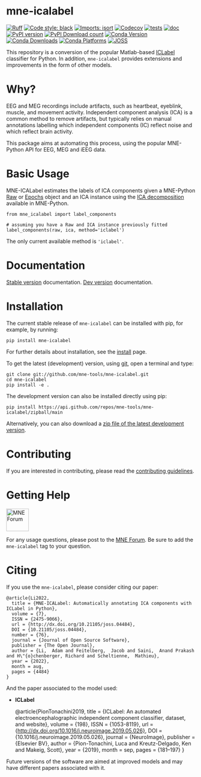 # mne-icalabel

[![Ruff](https://img.shields.io/endpoint?url=https://raw.githubusercontent.com/astral-sh/ruff/main/assets/badge/v2.json)](https://github.com/astral-sh/ruff)
[![Code style: black](https://img.shields.io/badge/code%20style-black-000000.svg)](https://github.com/psf/black)
[![Imports: isort](https://img.shields.io/badge/%20imports-isort-%231674b1?style=flat&labelColor=ef8336)](https://pycqa.github.io/isort/)
[![Codecov](https://codecov.io/gh/mne-tools/mne-icalabel/branch/main/graph/badge.svg)](https://codecov.io/gh/mne-tools/mne-icalabel)
[![tests](https://github.com/mne-tools/mne-icalabel/actions/workflows/pytest.yaml/badge.svg?branch=main)](https://github.com/mne-tools/mne-icalabel/actions/workflows/pytest.yaml)
[![doc](https://github.com/mne-tools/mne-icalabel/actions/workflows/doc.yaml/badge.svg?branch=main)](https://github.com/mne-tools/mne-icalabel/actions/workflows/doc.yaml)
[![PyPI version](https://img.shields.io/pypi/v/mne-icalabel.svg)](https://pypi.org/project/mne-icalabel/)
[![PyPI Download count](https://pepy.tech/badge/mne-icalabel)](https://pepy.tech/project/mne-icalabel)
[![Conda Version](https://img.shields.io/conda/vn/conda-forge/mne-icalabel.svg)](https://anaconda.org/conda-forge/mne-icalabel/)
[![Conda Downloads](https://img.shields.io/conda/dn/conda-forge/mne-icalabel.svg)](https://anaconda.org/conda-forge/mne-icalabel)
[![Conda Platforms](https://img.shields.io/conda/pn/conda-forge/mne-icalabel.svg)](https://anaconda.org/conda-forge/mne-icalabel)
[![JOSS](https://joss.theoj.org/papers/d91770e35a985ecda4f2e1f124977207/status.svg)](https://joss.theoj.org/papers/d91770e35a985ecda4f2e1f124977207)

This repository is a conversion of the popular Matlab-based
[ICLabel](https://github.com/sccn/ICLabel) classifier for Python.
In addition, `mne-icalabel` provides extensions and improvements in the form of other models.

# Why?

EEG and MEG recordings include artifacts, such as heartbeat, eyeblink, muscle, and movement activity.
Independent component analysis (ICA) is a common method to remove artifacts, but typically relies on manual
annotations labelling which independent components (IC) reflect noise and which reflect brain activity.

This package aims at automating this process, using the popular MNE-Python API for EEG, MEG and iEEG data.

# Basic Usage

MNE-ICALabel estimates the labels of ICA components given
a MNE-Python [Raw](https://mne.tools/stable/generated/mne.io.Raw.html) or
[Epochs](https://mne.tools/stable/generated/mne.Epochs.html) object and an ICA instance using the
[ICA decomposition](https://mne.tools/stable/generated/mne.preprocessing.ICA.html)
available in MNE-Python.

```
from mne_icalabel import label_components

# assuming you have a Raw and ICA instance previously fitted
label_components(raw, ica, method='iclabel')
```

The only current available method is `'iclabel'`.

# Documentation

[Stable version](https://mne.tools/mne-icalabel/stable/index.html) documentation.
[Dev version](https://mne.tools/mne-icalabel/dev/index.html) documentation.

# Installation

The current stable release of `mne-icalabel` can be installed with pip, for example, by running:

    pip install mne-icalabel

For further details about installation, see the
[install](https://mne.tools/mne-icalabel/stable/install.html) page.

To get the latest (development) version, using [git](https://git-scm.com/), open a terminal and type:

    git clone git://github.com/mne-tools/mne-icalabel.git
    cd mne-icalabel
    pip install -e .

The development version can also be installed directly using pip:

    pip install https://api.github.com/repos/mne-tools/mne-icalabel/zipball/main

Alternatively, you can also download a
[zip file of the latest development version](https://github.com/mne-tools/mne-icalabel/archive/main.zip).

# Contributing

If you are interested in contributing, please read the
[contributing guidelines](https://github.com/mne-tools/mne-icalabel/blob/main/CONTRIBUTING.md).

# Getting Help

[<img alt="MNE Forum" src="https://user-images.githubusercontent.com/1681963/52239617-e2683480-289c-11e9-922b-5da55472e5b4.png" height=60/>](https://mne.discourse.group)

For any usage questions, please post to the
[MNE Forum](https://mne.discourse.group). Be sure to add the `mne-icalabel` tag to
your question.

# Citing

If you use the ``mne-icalabel``, please consider citing our paper:

    @article{Li2022,
      title = {MNE-ICALabel: Automatically annotating ICA components with ICLabel in Python},
      volume = {7},
      ISSN = {2475-9066},
      url = {http://dx.doi.org/10.21105/joss.04484},
      DOI = {10.21105/joss.04484},
      number = {76},
      journal = {Journal of Open Source Software},
      publisher = {The Open Journal},
      author = {Li,  Adam and Feitelberg,  Jacob and Saini,  Anand Prakash and H\"{o}chenberger, Richard and Scheltienne,  Mathieu},
      year = {2022},
      month = aug,
      pages = {4484}
    }

And the paper associated to the model used:

- **ICLabel**

    @article{PionTonachini2019,
      title = {ICLabel: An automated electroencephalographic independent component classifier,  dataset,  and website},
      volume = {198},
      ISSN = {1053-8119},
      url = {http://dx.doi.org/10.1016/j.neuroimage.2019.05.026},
      DOI = {10.1016/j.neuroimage.2019.05.026},
      journal = {NeuroImage},
      publisher = {Elsevier BV},
      author = {Pion-Tonachini,  Luca and Kreutz-Delgado,  Ken and Makeig,  Scott},
      year = {2019},
      month = sep,
      pages = {181–197}
    }

Future versions of the software are aimed at improved models and may have different papers associated with it.
